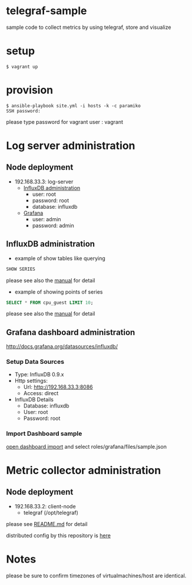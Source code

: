 # telegraf-sample

sample code to collect metrics by using telegraf, store and visualize

# setup

```
$ vagrant up
``` 

# provision

```
$ ansible-playbook site.yml -i hosts -k -c paramiko
SSH password: 
```

please type password for vagrant user : vagrant

# Log server administration

## Node deployment

* 192.168.33.3: log-server
    * [InfluxDB administration](http://192.168.33.3:8083)
        * user: root
        * password: root
        * database: influxdb
    * [Grafana](http://192.168.33.3:3000)
        * user: admin
        * password: admin

## InfluxDB administration

* example of show tables like querying

```sql
SHOW SERIES
```    

please see also the [manual](https://influxdb.com/docs/v0.9/query_language/schema_exploration.html) for detail

* example of showing points of series

```sql 
SELECT * FROM cpu_guest LIMIT 10;
```

please see also the [manual](https://influxdb.com/docs/v0.9/query_language/data_exploration.html) for detail

## Grafana dashboard administration

http://docs.grafana.org/datasources/influxdb/

### Setup Data Sources

* Type: InfluxDB 0.9.x
* Http settings:
    * Url: http://192.168.33.3:8086
    * Access: direct
* InfluxDB Details
    * Database: influxdb
    * User: root
    * Password: root

### Import Dashboard sample

[open dashboard import](http://192.168.33.3:3000/dashboard/import) and select roles/grafana/files/sample.json

# Metric collector administration

## Node deployment

* 192.168.33.2: client-node
    * telegraf (/opt/telegraf)

please see [README.md](https://github.com/influxdb/telegraf/blob/master/README.md) for detail

distributed config by this repository is [here](https://github.com/takaidohigasi/telegraf-sample/blob/master/roles/telegraf/templates/telegraf.toml.j2)

# Notes

please be sure to confirm timezones of virtualmachines/host are identical.
